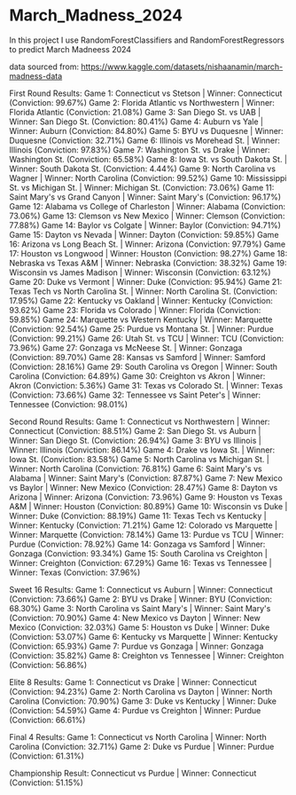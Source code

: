 # March_Madness_2024

In this project I use RandomForestClassifiers and RandomForestRegressors to predict March Madneess 2024

data sourced from: https://www.kaggle.com/datasets/nishaanamin/march-madness-data

First Round Results:
Game 1: Connecticut vs Stetson | Winner: Connecticut (Conviction: 99.67%)
Game 2: Florida Atlantic vs Northwestern | Winner: Florida Atlantic (Conviction: 21.08%)
Game 3: San Diego St. vs UAB | Winner: San Diego St. (Conviction: 80.41%)
Game 4: Auburn vs Yale | Winner: Auburn (Conviction: 84.80%)
Game 5: BYU vs Duquesne | Winner: Duquesne (Conviction: 32.71%)
Game 6: Illinois vs Morehead St. | Winner: Illinois (Conviction: 97.83%)
Game 7: Washington St. vs Drake | Winner: Washington St. (Conviction: 65.58%)
Game 8: Iowa St. vs South Dakota St. | Winner: South Dakota St. (Conviction: 4.44%)
Game 9: North Carolina vs Wagner | Winner: North Carolina (Conviction: 99.52%)
Game 10: Mississippi St. vs Michigan St. | Winner: Michigan St. (Conviction: 73.06%)
Game 11: Saint Mary's vs Grand Canyon | Winner: Saint Mary's (Conviction: 96.17%)
Game 12: Alabama vs College of Charleston | Winner: Alabama (Conviction: 73.06%)
Game 13: Clemson vs New Mexico | Winner: Clemson (Conviction: 77.88%)
Game 14: Baylor vs Colgate | Winner: Baylor (Conviction: 94.71%)
Game 15: Dayton vs Nevada | Winner: Dayton (Conviction: 59.85%)
Game 16: Arizona vs Long Beach St. | Winner: Arizona (Conviction: 97.79%)
Game 17: Houston vs Longwood | Winner: Houston (Conviction: 98.27%)
Game 18: Nebraska vs Texas A&M | Winner: Nebraska (Conviction: 38.32%)
Game 19: Wisconsin vs James Madison | Winner: Wisconsin (Conviction: 63.12%)
Game 20: Duke vs Vermont | Winner: Duke (Conviction: 95.94%)
Game 21: Texas Tech vs North Carolina St. | Winner: North Carolina St. (Conviction: 17.95%)
Game 22: Kentucky vs Oakland | Winner: Kentucky (Conviction: 93.62%)
Game 23: Florida vs Colorado | Winner: Florida (Conviction: 59.85%)
Game 24: Marquette vs Western Kentucky | Winner: Marquette (Conviction: 92.54%)
Game 25: Purdue vs Montana St. | Winner: Purdue (Conviction: 99.21%)
Game 26: Utah St. vs TCU | Winner: TCU (Conviction: 73.96%)
Game 27: Gonzaga vs McNeese St. | Winner: Gonzaga (Conviction: 89.70%)
Game 28: Kansas vs Samford | Winner: Samford (Conviction: 28.16%)
Game 29: South Carolina vs Oregon | Winner: South Carolina (Conviction: 64.89%)
Game 30: Creighton vs Akron | Winner: Akron (Conviction: 5.36%)
Game 31: Texas vs Colorado St. | Winner: Texas (Conviction: 73.66%)
Game 32: Tennessee vs Saint Peter's | Winner: Tennessee (Conviction: 98.01%)

Second Round Results:
Game 1: Connecticut vs Northwestern | Winner: Connecticut (Conviction: 88.51%)
Game 2: San Diego St. vs Auburn | Winner: San Diego St. (Conviction: 26.94%)
Game 3: BYU vs Illinois | Winner: Illinois (Conviction: 86.14%)
Game 4: Drake vs Iowa St. | Winner: Iowa St. (Conviction: 83.58%)
Game 5: North Carolina vs Michigan St. | Winner: North Carolina (Conviction: 76.81%)
Game 6: Saint Mary's vs Alabama | Winner: Saint Mary's (Conviction: 87.87%)
Game 7: New Mexico vs Baylor | Winner: New Mexico (Conviction: 28.47%)
Game 8: Dayton vs Arizona | Winner: Arizona (Conviction: 73.96%)
Game 9: Houston vs Texas A&M | Winner: Houston (Conviction: 80.89%)
Game 10: Wisconsin vs Duke | Winner: Duke (Conviction: 88.19%)
Game 11: Texas Tech vs Kentucky | Winner: Kentucky (Conviction: 71.21%)
Game 12: Colorado vs Marquette | Winner: Marquette (Conviction: 78.14%)
Game 13: Purdue vs TCU | Winner: Purdue (Conviction: 78.92%)
Game 14: Gonzaga vs Samford | Winner: Gonzaga (Conviction: 93.34%)
Game 15: South Carolina vs Creighton | Winner: Creighton (Conviction: 67.29%)
Game 16: Texas vs Tennessee | Winner: Texas (Conviction: 37.96%)

Sweet 16 Results:
Game 1: Connecticut vs Auburn | Winner: Connecticut (Conviction: 73.66%)
Game 2: BYU vs Drake | Winner: BYU (Conviction: 68.30%)
Game 3: North Carolina vs Saint Mary's | Winner: Saint Mary's (Conviction: 70.90%)
Game 4: New Mexico vs Dayton | Winner: New Mexico (Conviction: 32.03%)
Game 5: Houston vs Duke | Winner: Duke (Conviction: 53.07%)
Game 6: Kentucky vs Marquette | Winner: Kentucky (Conviction: 65.93%)
Game 7: Purdue vs Gonzaga | Winner: Gonzaga (Conviction: 35.82%)
Game 8: Creighton vs Tennessee | Winner: Creighton (Conviction: 56.86%)

Elite 8 Results:
Game 1: Connecticut vs Drake | Winner: Connecticut (Conviction: 94.23%)
Game 2: North Carolina vs Dayton | Winner: North Carolina (Conviction: 70.90%)
Game 3: Duke vs Kentucky | Winner: Duke (Conviction: 54.59%)
Game 4: Purdue vs Creighton | Winner: Purdue (Conviction: 66.61%)

Final 4 Results:
Game 1: Connecticut vs North Carolina | Winner: North Carolina (Conviction: 32.71%)
Game 2: Duke vs Purdue | Winner: Purdue (Conviction: 61.31%)

Championship Result:
Connecticut vs Purdue | Winner: Connecticut (Conviction: 51.15%)
